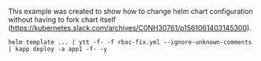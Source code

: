 This example was created to show how to change helm chart configuration without having to fork chart itself (https://kubernetes.slack.com/archives/C0NH30761/p1561061403145300).

```
helm template ... | ytt -f- -f rbac-fix.yml --ignore-unknown-comments | kapp deploy -a app1 -f- -y
```
